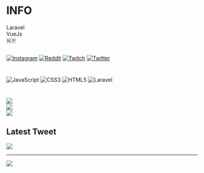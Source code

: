 # INFO
Laravel<br>VueJs<br>🇳🇵


##
[![Instagram](https://img.shields.io/badge/Instagram-%23E4405F.svg?logo=Instagram&logoColor=white)](https://instagram.com/p1aashish) [![Reddit](https://img.shields.io/badge/Reddit-%23FF4500.svg?logo=Reddit&logoColor=white)](https://reddit.com/user/p1aashish) [![Twitch](https://img.shields.io/badge/Twitch-%239146FF.svg?logo=Twitch&logoColor=white)](https://twitch.tv/snypeval) [![Twitter](https://img.shields.io/badge/Twitter-%231DA1F2.svg?logo=Twitter&logoColor=white)](https://twitter.com/sn1ype) 

# 
![JavaScript](https://img.shields.io/badge/javascript-%23323330.svg?style=for-the-badge&logo=javascript&logoColor=%23F7DF1E) ![CSS3](https://img.shields.io/badge/css3-%231572B6.svg?style=for-the-badge&logo=css3&logoColor=white) ![HTML5](https://img.shields.io/badge/html5-%23E34F26.svg?style=for-the-badge&logo=html5&logoColor=white) ![Laravel](https://img.shields.io/badge/laravel-%23FF2D20.svg?style=for-the-badge&logo=laravel&logoColor=white)
# 
![](https://github-readme-stats.vercel.app/api?username=snyype&theme=dark&hide_border=false&include_all_commits=true&count_private=true)<br/>
![](https://github-readme-streak-stats.herokuapp.com/?user=snyype&theme=dark&hide_border=false)<br/>
![](https://github-readme-stats.vercel.app/api/top-langs/?username=snyype&theme=dark&hide_border=false&include_all_commits=true&count_private=true&layout=compact)

## Latest Tweet
[![](https://gtce.itsvg.in/api?username=sn1ype)](https://github.com/VishwaGauravIn/github-twitter-card-embed)

---
[![](https://visitcount.itsvg.in/api?id=snyype&icon=2&color=0)](https://visitcount.itsvg.in)

<!-- Proudly created with GPRM ( https://gprm.itsvg.in ) -->
